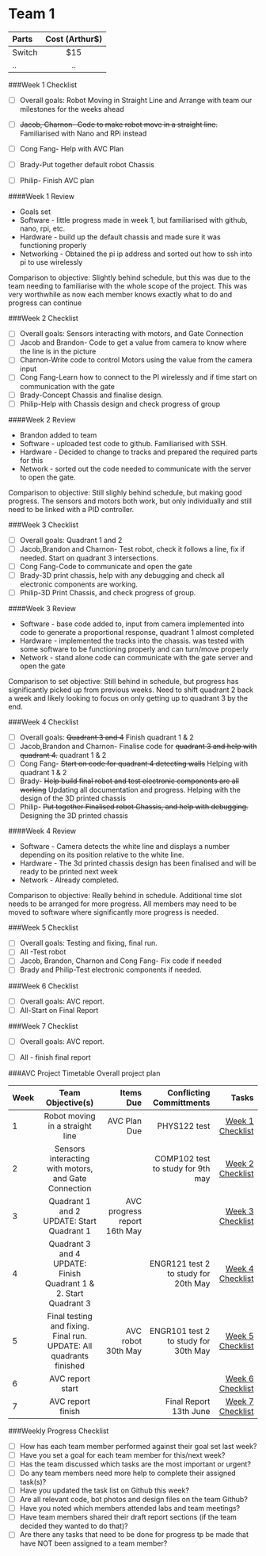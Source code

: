 # Team 1

| Parts  | Cost (Arthur$)  |
| :------------ |:---------------:| 
| Switch      | $15 |
| ..    | .. |

###Week 1 Checklist
- [ ] Overall goals: Robot Moving in Straight Line and Arrange with team our milestones for the weeks ahead
- [ ] ~~Jacob, Charnon- Code to make  robot move in a straight line.~~ Familiarised with Nano and RPi instead
- [ ] Cong Fang- Help with AVC Plan
- [ ] Brady-Put together default robot Chassis
- [ ] Philip- Finish AVC plan


####Week 1 Review
* Goals set
* Software - little progress made in week 1, but familiarised with github, nano, rpi, etc.
* Hardware - build up the default chassis and made sure it was functioning properly
* Networking - Obtained the pi ip address and sorted out how to ssh into pi to use wirelessly

Comparison to objective: Slightly behind schedule, but this was due to the team needing to familiarise with the whole scope of the project. This was very worthwhile as now each member knows exactly what to do and progress can continue

###Week 2 Checklist
- [ ] Overall goals: Sensors interacting with motors, and Gate Connection
- [ ] Jacob and Brandon- Code to get a value from camera to know where the line is in the picture
- [ ] Charnon-Write code to control Motors using the value from the camera input
- [ ] Cong Fang-Learn how to connect to the PI wirelessly and if time start on communication with the gate
- [ ] Brady-Concept Chassis and finalise design.
- [ ] Philip-Help with Chassis design and check progress of group

####Week 2 Review
* Brandon added to team
* Software - uploaded test code to github. Familiarised with SSH.
* Hardware - Decided to change to tracks and prepared the required parts for this
* Network - sorted out the code needed to communicate with the server to open the gate.

Comparison to objective: Still slighly behind schedule, but making good progress. The sensors and motors both work, but only individually and still need to be linked with a PID controller.

###Week 3 Checklist
- [ ] Overall goals: Quadrant 1 and 2
- [ ] Jacob,Brandon and Charnon- Test robot, check it follows a line, fix if needed. Start on quadrant 3 intersections.
- [ ] Cong Fang-Code to communicate and open the gate
- [ ] Brady-3D print chassis, help with any debugging and check  all electronic components are working.
- [ ] Philip-3D Print Chassis, and check progress of group.

####Week 3 Review
* Software - base code added to, input from camera implemented into code to generate a proportional response, quadrant 1 almost completed
* Hardware - implemented the tracks into the chassis. was tested with some software to be functioning properly and can turn/move properly
* Network - stand alone code can communicate with the gate server and open the gate

Comparison to set objective: Still behind in schedule, but progress has significantly picked up from previous weeks. Need to shift quadrant 2 back a week and likely looking to focus on only getting up to quadrant 3 by the end.

###Week 4 Checklist
- [ ] Overall goals: ~~Quadrant 3 and 4~~ Finish quadrant 1 & 2
- [ ] Jacob,Brandon and Charnon- Finalise code for ~~quadrant 3 and help with quadrant 4.~~ quadrant 1 & 2
- [ ] Cong Fang- ~~Start on code for quadrant 4 detecting walls~~ Helping with quadrant 1 & 2
- [ ] Brady- ~~Help build final robot and test electronic components are all working~~ Updating all documentation and progress. Helping with the design of the 3D printed chassis
- [ ] Philip- ~~Put together Finalised robot Chassis, and help with debugging.~~ Designing the 3D printed chassis

####Week 4 Review
* Software - Camera detects the white line and displays a number depending on its position relative to the white line.
* Hardware - The 3d printed chassis design has been finalised and will be ready to be printed next week
* Network - Already completed.

Comparison to objective: Really behind in schedule. Additional time slot needs to be arranged for more progress. All members may need to be moved to software where significantly more progress is needed.

###Week 5 Checklist
- [ ] Overall goals: Testing and fixing, final run.
- [ ] All -Test robot
- [ ] Jacob, Brandon, Charnon and Cong Fang- Fix code if needed
- [ ] Brady and Philip-Test electronic components if needed.

###Week 6 Checklist
- [ ] Overall goals: AVC report.
- [ ] All-Start on Final Report

###Week 7 Checklist
- [ ] Overall goals: AVC report.
- [ ] All - finish final report


###AVC Project Timetable
Overall project plan

| Week  | Team Objective(s)  | Items Due | Conflicting Committments | Tasks |
| :------------ |:---------------:| ------: | ------: | ------: |
| 1   | Robot moving in a straight line | AVC Plan Due | PHYS122 test | [Week 1 Checklist](#week-1-checklist) | 
| 2   | Sensors interacting with motors, and Gate Connection |  |COMP102 test to study for 9th may | [Week 2 Checklist](#week-2-checklist) |
| 3   | Quadrant 1 and 2 UPDATE: Start Quadrant 1| AVC progress report 16th May | | [Week 3 Checklist](#week-3-checklist) |
| 4   | Quadrant 3 and 4 UPDATE: Finish Quadrant 1 & 2. Start Quadrant 3|  | ENGR121 test 2 to study for 20th May| [Week 4 Checklist](#week-4-checklist) |
| 5   | Final testing and fixing. Final run. UPDATE: All quadrants finished| AVC robot 30th May  | ENGR101 test 2 to study for 30th May| [Week 5 Checklist](#week-5-checklist) |
| 6   | AVC report start |  | | [Week 6 Checklist](#week-6-checklist) |
| 7   | AVC report finish |  |Final Report 13th June | [Week 7 Checklist](#week-7-checklist) |

###Weekly Progress Checklist
- [ ] How has each team member performed against their goal set last week?
- [ ] Have you set a goal for each team member for this/next week?
- [ ] Has the team discussed which tasks are the most important or urgent?
- [ ] Do any team members need more help to complete their assigned task(s)?
- [ ] Have you updated the task list on Github this week?
- [ ] Are all relevant code, bot photos and design files on the team Github?
- [ ] Have you noted which members attended labs and team meetings?
- [ ] Have team members shared their draft report sections (if the team decided they wanted to do that)?
- [ ] Are there any tasks that need to be done for progress tp be made that have NOT been assigned to a team member?
